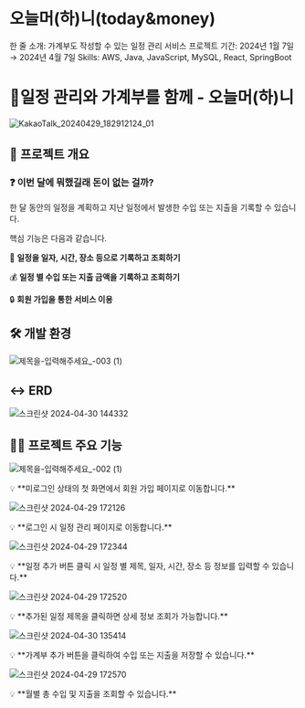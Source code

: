 # 오늘머(하)니(today&money)

한 줄 소개: 가계부도 작성할 수 있는 일정 관리 서비스
프로젝트 기간: 2024년 1월 7일 → 2024년 4월 7일
Skills: AWS, Java, JavaScript, MySQL, React, SpringBoot

# 📅일정 관리와 가계부를 함께 - 오늘머(하)니

![KakaoTalk_20240429_182912124_01](https://github.com/leejinsol234/today_mohani/assets/140874690/6673dd38-6524-4a14-b182-12e577fb422b)

## 🔖 프로젝트 개요

### ❓ 이번 달에 뭐했길래 돈이 없는 걸까?

한 달 동안의 일정을 계획하고 지난 일정에서 발생한 수입 또는 지출을 기록할 수 있습니다.

핵심 기능은 다음과 같습니다.

📅 **일정을 일자, 시간, 장소 등으로 기록하고 조회하기**

💰 **일정 별 수입 또는 지출 금액을 기록하고 조회하기**

🔒 **회원 가입을 통한 서비스 이용**


## 🛠️ 개발 환경

![제목을-입력해주세요_-003 (1)](https://github.com/leejinsol234/today_mohani/assets/140874690/a2272aeb-54c3-4909-82dc-5d88fad0d573)

## ↔️ ERD

![스크린샷 2024-04-30 144332](https://github.com/leejinsol234/today_mohani/assets/140874690/62099701-37c2-428d-b0fb-15d44b992026)


## 👩‍💻 프로젝트 주요 기능

![제목을-입력해주세요_-002 (1)](https://github.com/leejinsol234/today_mohani/assets/140874690/8ce253ed-72a3-468a-9f2f-022a7a8b1309)

<aside>
💡 **미로그인 상태의 첫 화면에서 회원 가입 페이지로 이동합니다.**

</aside>

![스크린샷 2024-04-29 172126](https://github.com/leejinsol234/today_mohani/assets/140874690/672f293f-7d3b-4c57-ab5d-8c66ab4d4c26)

<aside>
💡 **로그인 시 일정 관리 페이지로 이동합니다.**

</aside>

![스크린샷 2024-04-29 172344](https://github.com/leejinsol234/today_mohani/assets/140874690/df28b06f-dfed-4cb0-9762-140661e7ee0a)

<aside>
💡 **일정 추가 버튼 클릭 시 일정 별 제목, 일자, 시간, 장소 등 정보를 입력할 수 있습니다.**

</aside>

![스크린샷 2024-04-29 172520](https://github.com/leejinsol234/today_mohani/assets/140874690/5d1a7efa-f2b2-48c1-8e17-e4f5f9ccf3a8)

<aside>
💡 **추가된 일정 제목을 클릭하면 상세 정보 조회가 가능합니다.**

</aside>

![스크린샷 2024-04-30 135414](https://github.com/leejinsol234/today_mohani/assets/140874690/5db11014-e8e7-4d44-9b16-6047849ce140)

<aside>
💡 **가계부 추가 버튼을 클릭하여 수입 또는 지출을 저장할 수 있습니다.**

</aside>

![스크린샷 2024-04-29 172570](https://github.com/leejinsol234/today_mohani/assets/140874690/42e87110-67ef-4e69-8243-b4acde9e950e)

<aside>
💡 **월별 총 수입 및 지출을 조회할 수 있습니다.**

</aside>
